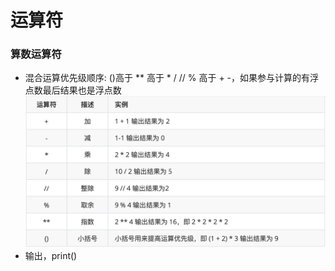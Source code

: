 # 运算符
### 算数运算符
*  混合运算优先级顺序: ()高于 ** 高于 * / // % 高于 + -，如果参与计算的有浮点数最后结果也是浮点数
![](/assets/QQ20200724-124854@2x.png)
*  输出，print()




